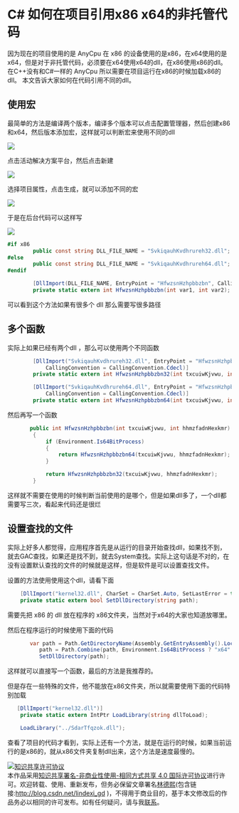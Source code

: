 
# C# 如何在项目引用x86 x64的非托管代码

因为现在的项目使用的是 AnyCpu 在 x86 的设备使用的是x86，在x64使用的是x64，但是对于非托管代码，必须要在x64使用x64的dll，在x86使用x86的dll。在C++没有和C#一样的 AnyCpu 所以需要在项目运行在x86的时候加载x86的dll。
本文告诉大家如何在代码引用不同的dll。

<!--more-->



<!-- csdn  -->

<div id="toc"></div>

## 使用宏

最简单的方法是编译两个版本，编译多个版本可以点击配置管理器，然后创建x86和x64，然后版本添加宏，这样就可以判断宏来使用不同的dll

![](http://7xqpl8.com1.z0.glb.clouddn.com/34fdad35-5dfe-a75b-2b4b-8c5e313038e2%2F201833204844.jpg)

点击活动解决方案平台，然后点击新建

![](http://7xqpl8.com1.z0.glb.clouddn.com/34fdad35-5dfe-a75b-2b4b-8c5e313038e2%2F201833205351.jpg)

选择项目属性，点击生成，就可以添加不同的宏

![](http://7xqpl8.com1.z0.glb.clouddn.com/34fdad35-5dfe-a75b-2b4b-8c5e313038e2%2F20183320561.jpg)

于是在后台代码可以这样写

![](http://7xqpl8.com1.z0.glb.clouddn.com/34fdad35-5dfe-a75b-2b4b-8c5e313038e2%2F201833205742.jpg)

```csharp
#if x86
        public const string DLL_FILE_NAME = "SvkiqauhKvdhrureh32.dll";
#else
        public const string DLL_FILE_NAME = "SvkiqauhKvdhrureh64.dll";
#endif

        [DllImport(DLL_FILE_NAME, EntryPoint = "HfwzsnHzhpbbzbn", CallingConvention = CallingConvention.Cdecl)]
        private static extern int HfwzsnHzhpbbzbn(int var1, int var2);

```

可以看到这个方法如果有很多个 dll 那么需要写很多路径

## 多个函数

实际上如果已经有两个dll ，那么可以使用两个不同函数

```csharp
        [DllImport("SvkiqauhKvdhrureh32.dll", EntryPoint = "HfwzsnHzhpbbzbn",
            CallingConvention = CallingConvention.Cdecl)]
        private static extern int HfwzsnHzhpbbzbn32(int txcuiwKjvwu, int hhmzfadnHexkmr);

        [DllImport("SvkiqauhKvdhrureh64.dll", EntryPoint = "HfwzsnHzhpbbzbn",
            CallingConvention = CallingConvention.Cdecl)]
        private static extern int HfwzsnHzhpbbzbn64(int txcuiwKjvwu, int hhmzfadnHexkmr);
```

然后再写一个函数

```csharp
       public int HfwzsnHzhpbbzbn(int txcuiwKjvwu, int hhmzfadnHexkmr)
        {
            if (Environment.Is64BitProcess)
            {
                return HfwzsnHzhpbbzbn64(txcuiwKjvwu, hhmzfadnHexkmr);
            }

            return HfwzsnHzhpbbzbn32(txcuiwKjvwu, hhmzfadnHexkmr);
        }
```

这样就不需要在使用的时候判断当前使用的是哪个，但是如果dll多了，一个dll都需要写三次，看起来代码还是很烂

## 设置查找的文件

实际上好多人都觉得，应用程序首先是从运行的目录开始查找dll，如果找不到，就去GAC查找，如果还是找不到，就去System查找。实际上这句话是不对的，在没有设置默认查找的文件的时候就是这样，但是软件是可以设置查找文件。

设置的方法使用使用这个dll，请看下面

```csharp
    [DllImport("kernel32.dll", CharSet = CharSet.Auto, SetLastError = true)]
    private static extern bool SetDllDirectory(string path);
```

需要先把 x86 的 dll 放在程序的 x86文件夹，当然对于x64的大家也知道放哪里。

然后在程序运行的时候使用下面的代码

```csharp
       var path = Path.GetDirectoryName(Assembly.GetEntryAssembly().Location);
          path = Path.Combine(path, Environment.Is64BitProcess ? "x64" : "x86");
          SetDllDirectory(path);
```

这样就可以直接写一个函数，最后的方法是我推荐的。

但是存在一些特殊的文件，他不能放在x86文件夹，所以就需要使用下面的代码特别加载

```csharp
   [DllImport("kernel32.dll")]
    private static extern IntPtr LoadLibrary(string dllToLoad);

    LoadLibrary("../SdarTfqzok.dll");
```

查看了项目的代码才看到，实际上还有一个方法，就是在运行的时候，如果当前运行的是x86的，就从x86文件夹复制dll出来，这个方法是速度最慢的。




<a rel="license" href="http://creativecommons.org/licenses/by-nc-sa/4.0/"><img alt="知识共享许可协议" style="border-width:0" src="https://licensebuttons.net/l/by-nc-sa/4.0/88x31.png" /></a><br />本作品采用<a rel="license" href="http://creativecommons.org/licenses/by-nc-sa/4.0/">知识共享署名-非商业性使用-相同方式共享 4.0 国际许可协议</a>进行许可。欢迎转载、使用、重新发布，但务必保留文章署名[林德熙](http://blog.csdn.net/lindexi_gd)(包含链接:http://blog.csdn.net/lindexi_gd )，不得用于商业目的，基于本文修改后的作品务必以相同的许可发布。如有任何疑问，请与我[联系](mailto:lindexi_gd@163.com)。